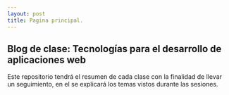 ```yaml
---
layout: post
title: Pagina principal.
---
```

## Blog de clase: Tecnologías para el desarrollo de aplicaciones web

Este repositorio tendrá el resumen de cada clase con la finalidad de llevar un seguimiento, en el se explicará los temas vistos durante las sesiones.
